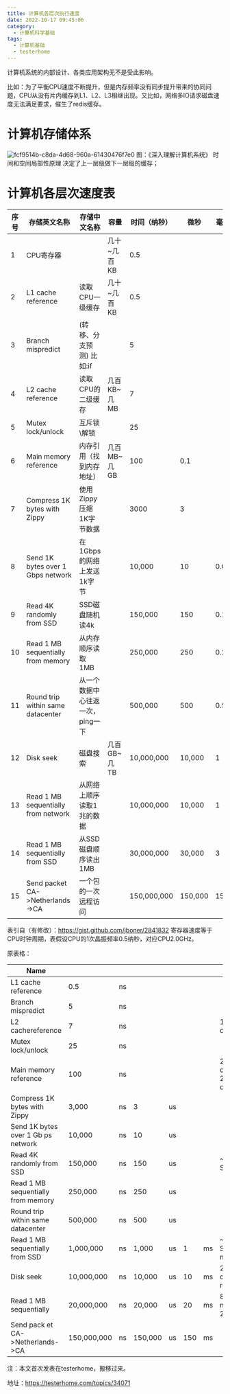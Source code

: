 ```yaml
---
title: 计算机各层次执行速度
date: 2022-10-17 09:45:06
category: 
  - 计算机科学基础
tags:
  - 计算机基础
  - testerhome
---
```


计算机系统的内部设计、各类应用架构无不是受此影响。

比如：为了平衡CPU速度不断提升，但是内存频率没有同步提升带来的协同问题，CPU从没有片内缓存到L1、L2、L3相继出现。又比如，网络多IO请求磁盘速度无法满足要求，催生了redis缓存。

# 计算机存储体系
![fcf9514b-c8da-4d68-960a-61430476f7e0](http://image.windanchaos.tech/blog/fcf9514b-c8da-4d68-960a-61430476f7e0.png)
图：《深入理解计算机系统》
时间和空间局部性原理 决定了上一层级做下一层级的缓存；

# 计算机各层次速度表

| 序号 | 存储英文名称                        | 存储中文名称                     | 容量        | 时间（纳秒） | 微秒    | 毫秒 | CPU时钟周期数 |
| ---- | ----------------------------------- | -------------------------------- | ----------- | ------------ | ------- | ---- | ------------- |
| 1    | CPU寄存器                           |                                  | 几十~几百KB | 0.5          |         |      | 1             |
| 2    | L1 cache reference                  | 读取CPU一级缓存                  | 几十~几百KB | 0.5          |         |      | 1             |
| 3    | Branch mispredict                   | (转移、分支预测) 比如:if         |             | 5            |         |      | 10            |
| 4    | L2 cache reference                  | 读取CPU的二级缓存                | 几百KB~几MB | 7            |         |      | 14            |
| 5    | Mutex lock/unlock                   | 互斥锁\解锁                      |             | 25           |         |      | 50            |
| 6    | Main memory reference               | 内存引用（找到内存地址）         | 几百MB~几GB | 100          | 0.1     |      | 200           |
| 7    | Compress 1K bytes with Zippy        | 使用Zippy压缩1K字节数据          |             | 3000         | 3       |      | 6000          |
| 8    | Send 1K bytes over 1 Gbps network   | 在1Gbps的网络上发送1k字节        |             | 10,000       | 10      | 0.01 | 40000         |
| 9    | Read 4K randomly from SSD           | SSD磁盘随机读4k                  |             | 150,000      | 150     | 0.15 | 300,000       |
| 10   | Read 1 MB sequentially from memory  | 从内存顺序读取1MB                |             | 250,000      | 250     | 0.25 | 500000        |
| 11   | Round trip within same datacenter   | 从一个数据中心往返一次，ping一下 |             | 500,000      | 500     | 0.5  | 1000,000      |
| 12   | Disk seek                           | 磁盘搜索                         | 几百GB~几TB | 10,000,000   | 10,000  | 1    | 20,000,000    |
| 13   | Read 1 MB sequentially from network | 从网络上顺序读取1兆的数据        |             | 10,000,000   | 10,000  | 1    | 20,000,000    |
| 14   | Read 1 MB sequentially from SSD     | 从SSD磁盘顺序读出1MB             |             | 30,000,000   | 30,000  | 3    | 60,000,000    |
| 15   | Send packet CA->Netherlands->CA     | 一个包的一次远程访问             |             | 150,000,000  | 150,000 | 15   | 300,000,000   |

表引自（有修改）：https://gist.github.com/jboner/2841832
寄存器速度等于CPU时钟周期，表假设CPU的1次晶振频率0.5纳秒，对应CPU2.0GHz。

原表格：

| **Name**                           |             |      |         |      |      |      |                             |
| ---------------------------------- | ----------- | ---- | ------- | ---- | ---- | ---- | --------------------------- |
| L1 cache reference                 | 0.5         | ns   |         |      |      |      |                             |
| Branch mispredict                  | 5           | ns   |         |      |      |      |                             |
| L2 cachereference                  | 7           | ns   |         |      |      |      | 14x L1 cache                |
| Mutex lock/unlock                  | 25          | ns   |         |      |      |      |                             |
| Main memory reference              | 100         | ns   |         |      |      |      | 20x L2 cache, 200x L1 cache |
| Compress 1K bytes with Zippy       | 3,000       | ns   | 3       | us   |      |      |                             |
| Send 1K bytes over 1 Gb ps network | 10,000      | ns   | 10      | us   |      |      |                             |
| Read 4K randomly from SSD          | 150,000     | ns   | 150     | us   |      |      | ~1GB/sec SSD                |
| Read 1 MB sequentially from memory | 250,000     | ns   | 250     | us   |      |      |                             |
| Round trip within same datacenter  | 500,000     | ns   | 500     | us   |      |      |                             |
| Read 1 MB sequentially from SSD    | 1,000,000   | ns   | 1,000   | us   | 1    | ms   | ~1GB/sec SSD, 4X memory     |
| Disk seek                          | 10,000,000  | ns   | 10,000  | us   | 10   | ms   | 20x datacenter roundtrip    |
| Read 1 MB sequentially             | 20,000,000  | ns   | 20,000  | us   | 20   | ms   | 80x memory, 20X SSD         |
| Send pack et CA->Netherlands->CA   | 150,000,000 | ns   | 150,000 | us   | 150  | ms   |                             |

注：本文首次发表在testerhome，搬移过来。

地址：https://testerhome.com/topics/34071
